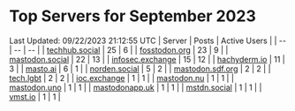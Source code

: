 # Top Servers for September 2023
Last Updated: 09/22/2023 21:12:55 UTC
| Server | Posts | Active Users |
| -- | -- | -- |
| [techhub.social](https://techhub.social/tags/PowerShell) | 25 | 6 |
| [fosstodon.org](https://fosstodon.org/tags/PowerShell) | 23 | 9 |
| [mastodon.social](https://mastodon.social/tags/PowerShell) | 22 | 13 |
| [infosec.exchange](https://infosec.exchange/tags/PowerShell) | 15 | 12 |
| [hachyderm.io](https://hachyderm.io/tags/PowerShell) | 11 | 3 |
| [masto.ai](https://masto.ai/tags/PowerShell) | 6 | 1 |
| [norden.social](https://norden.social/tags/PowerShell) | 5 | 2 |
| [mastodon.sdf.org](https://mastodon.sdf.org/tags/PowerShell) | 2 | 2 |
| [tech.lgbt](https://tech.lgbt/tags/PowerShell) | 2 | 2 |
| [ioc.exchange](https://ioc.exchange/tags/PowerShell) | 1 | 1 |
| [mastodon.nu](https://mastodon.nu/tags/PowerShell) | 1 | 1 |
| [mastodon.uno](https://mastodon.uno/tags/PowerShell) | 1 | 1 |
| [mastodonapp.uk](https://mastodonapp.uk/tags/PowerShell) | 1 | 1 |
| [mstdn.social](https://mstdn.social/tags/PowerShell) | 1 | 1 |
| [vmst.io](https://vmst.io/tags/PowerShell) | 1 | 1 |
